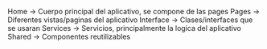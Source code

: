Home -> Cuerpo principal del aplicativo, se compone de las pages
Pages -> Diferentes vistas/paginas del aplicativo
Interface -> Clases/interfaces que se usaran 
Services -> Servicios, principalmente la logica del aplicativo
Shared -> Componentes reutilizables
